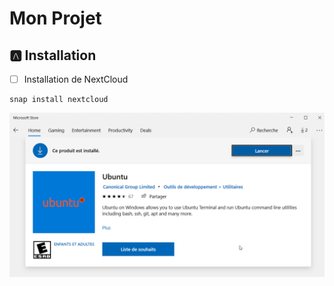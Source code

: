 # Mon Projet

## :a: Installation

- [ ] Installation de NextCloud

```
snap install nextcloud
```

![image](images/ubuntu-store.png)
